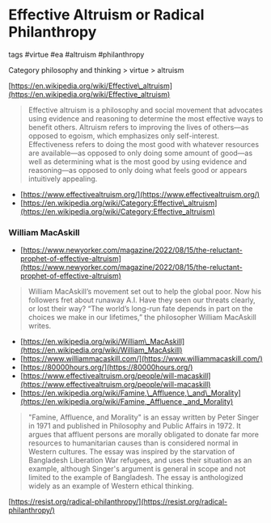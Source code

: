 # Effective Altruism or Radical Philanthropy

tags #virtue #ea #altruism #philanthropy

Category philosophy and thinking > virtue > altruism

[https://en.wikipedia.org/wiki/Effective\_altruism](https://en.wikipedia.org/wiki/Effective_altruism)

> Effective altruism is a philosophy and social movement that advocates using evidence and reasoning to determine the most effective ways to benefit others. Altruism refers to improving the lives of others—as opposed to egoism, which emphasizes only self-interest. Effectiveness refers to doing the most good with whatever resources are available—as opposed to only doing some amount of good—as well as determining what is the most good by using evidence and reasoning—as opposed to only doing what feels good or appears intuitively appealing.

* [https://www.effectivealtruism.org/](https://www.effectivealtruism.org/)
* [https://en.wikipedia.org/wiki/Category:Effective\_altruism](https://en.wikipedia.org/wiki/Category:Effective_altruism)

### William MacAskill

* [https://www.newyorker.com/magazine/2022/08/15/the-reluctant-prophet-of-effective-altruism](https://www.newyorker.com/magazine/2022/08/15/the-reluctant-prophet-of-effective-altruism)

> William MacAskill’s movement set out to help the global poor. Now his followers fret about runaway A.I. Have they seen our threats clearly, or lost their way? “The world’s long-run fate depends in part on the choices we make in our lifetimes,” the philosopher William MacAskill writes.

* [https://en.wikipedia.org/wiki/William\_MacAskill](https://en.wikipedia.org/wiki/William_MacAskill)
* [https://www.williammacaskill.com/](https://www.williammacaskill.com/)
* [https://80000hours.org/](https://80000hours.org/)
* [https://www.effectivealtruism.org/people/will-macaskill](https://www.effectivealtruism.org/people/will-macaskill)
* [https://en.wikipedia.org/wiki/Famine,\_Affluence,\_and\_Morality](https://en.wikipedia.org/wiki/Famine,_Affluence,_and_Morality)

> "Famine, Affluence, and Morality" is an essay written by Peter Singer in 1971 and published in Philosophy and Public Affairs in 1972. It argues that affluent persons are morally obligated to donate far more resources to humanitarian causes than is considered normal in Western cultures. The essay was inspired by the starvation of Bangladesh Liberation War refugees, and uses their situation as an example, although Singer's argument is general in scope and not limited to the example of Bangladesh. The essay is anthologized widely as an example of Western ethical thinking.

[https://resist.org/radical-philanthropy/](https://resist.org/radical-philanthropy/)
